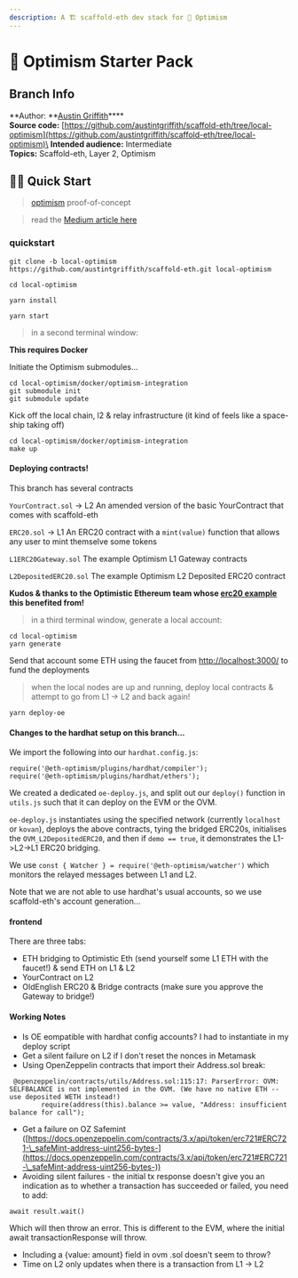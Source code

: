 ```yaml
---
description: A 🏗 scaffold-eth dev stack for 🔴 Optimism
---
```


# 🔴 Optimism Starter Pack

## Branch Info

**Author: **[Austin Griffith](https://github.com/austintgriffith)****\
**Source code:** [https://github.com/austintgriffith/scaffold-eth/tree/local-optimism](https://github.com/austintgriffith/scaffold-eth/tree/local-optimism)\
**Intended audience:** Intermediate\
**Topics:** Scaffold-eth, Layer 2, Optimism

## 🏃‍♀️ Quick Start

> [optimism](https://optimism.io) proof-of-concept

> read the [Medium article here](https://azfuller20.medium.com/optimism-scaffold-eth-draft-b76d3e6849e8)

### quickstart

```
git clone -b local-optimism https://github.com/austintgriffith/scaffold-eth.git local-optimism

cd local-optimism
```

```
yarn install
```

```
yarn start
```

> in a second terminal window:

**This requires Docker**

Initiate the Optimism submodules...

```
cd local-optimism/docker/optimism-integration
git submodule init
git submodule update
```

Kick off the local chain, l2 & relay infrastructure (it kind of feels like a space-ship taking off)

```
cd local-optimism/docker/optimism-integration
make up
```

#### Deploying contracts!

This branch has several contracts

`YourContract.sol` -> L2 An amended version of the basic YourContract that comes with scaffold-eth

`ERC20.sol` -> L1 An ERC20 contract with a `mint(value)` function that allows any user to mint themselve some tokens

`L1ERC20Gateway.sol` The example Optimism L1 Gateway contracts

`L2DepositedERC20.sol` The example Optimism L2 Deposited ERC20 contract

**Kudos & thanks to the Optimistic Ethereum team whose **[**erc20 example**](https://github.com/ethereum-optimism/optimism-tutorial/tree/deposit-withdrawal)** this benefited from!**

> in a third terminal window, generate a local account:

```
cd local-optimism
yarn generate
```

Send that account some ETH using the faucet from [http://localhost:3000/](http://localhost:3000) to fund the deployments

> when the local nodes are up and running, deploy local contracts & attempt to go from L1 -> L2 and back again!

```
yarn deploy-oe
```

#### Changes to the hardhat setup on this branch...

We import the following into our `hardhat.config.js`:

```
require('@eth-optimism/plugins/hardhat/compiler');
require('@eth-optimism/plugins/hardhat/ethers');
```

We created a dedicated `oe-deploy.js`, and split out our `deploy()` function in `utils.js` such that it can deploy on the EVM or the OVM.

`oe-deploy.js` instantiates using the specified network (currently `localhost` or `kovan`), deploys the above contracts, tying the bridged ERC20s, initialises the `OVM_L2DepositedERC20`, and then if `demo == true`, it demonstrates the L1->L2->L1 ERC20 bridging.

We use `const { Watcher } = require('@eth-optimism/watcher')` which monitors the relayed messages between L1 and L2.

Note that we are not able to use hardhat's usual accounts, so we use scaffold-eth's account generation...

#### frontend

There are three tabs:

* ETH bridging to Optimistic Eth (send yourself some L1 ETH with the faucet!) & send ETH on L1 & L2
* YourContract on L2
* OldEnglish ERC20 & Bridge contracts (make sure you approve the Gateway to bridge!)

#### Working Notes

* Is OE eompatible with hardhat config accounts? I had to instantiate in my deploy script
* Get a silent failure on L2 if I don't reset the nonces in Metamask
* Using OpenZeppelin contracts that import their Address.sol break:

```
 @openzeppelin/contracts/utils/Address.sol:115:17: ParserError: OVM: SELFBALANCE is not implemented in the OVM. (We have no native ETH -- use deposited WETH instead!)
        require(address(this).balance >= value, "Address: insufficient balance for call");
```

* Get a failure on OZ Safemint ([https://docs.openzeppelin.com/contracts/3.x/api/token/erc721#ERC721-\_safeMint-address-uint256-bytes-](https://docs.openzeppelin.com/contracts/3.x/api/token/erc721#ERC721-\_safeMint-address-uint256-bytes-))
* Avoiding silent failures - the initial tx response doesn't give you an indication as to whether a transaction has succeeded or failed, you need to add:

```
await result.wait()
```

Which will then throw an error. This is different to the EVM, where the initial await transactionResponse will throw.

* Including a {value: amount} field in ovm .sol doesn't seem to throw?
* Time on L2 only updates when there is a transaction from L1 -> L2

